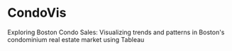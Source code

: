 # CondoVis
Exploring Boston Condo Sales: Visualizing trends and patterns in Boston's condominium real estate market using Tableau

